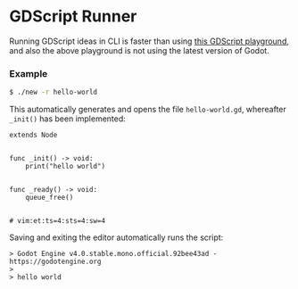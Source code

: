 # GDScript Runner

Running GDScript ideas in CLI is faster than using [this GDScript playground](https://gd.tumeo.space),
and also the above playground is not using the latest version of Godot.

### Example

```bash
$ ./new -r hello-world
```
This automatically generates and opens the file `hello-world.gd`, whereafter `_init()` has been implemented:
```gdscript
extends Node


func _init() -> void:
    print("hello world")


func _ready() -> void:
    queue_free()


# vim:et:ts=4:sts=4:sw=4
```
Saving and exiting the editor automatically runs the script:
```
> Godot Engine v4.0.stable.mono.official.92bee43ad - https://godotengine.org
>
> hello world
```
